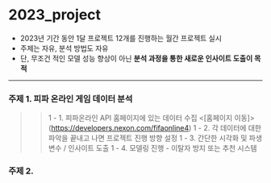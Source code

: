 # 2023_project
- 2023년 기간 동안 1달 프로젝트 12개를 진행하는 월간 프로젝트 실시
- 주제는 자유, 분석 방법도 자유
- 단, 무조건 적인 모델 성능 향상이 아닌 **분석 과정을 통한 새로운 인사이트 도출이 목적**

---
### 주제 1. 피파 온라인 게임 데이터 분석
>> 1 - 1. 피파온라인 API 홈페이지에 있는 데이터 수집 <[홈페이지 이동]>(https://developers.nexon.com/fifaonline4)
>> 1 - 2. 각 데이터에 대한 파악을 끝내고 나면 프로젝트 진행 방향 설정
>> 1 - 3. 간단한 시각화 및 파생변수 / 인사이트 도출
>> 1 - 4. 모델링 진행 - 이탈자 방지 또는 추천 시스템


### 주제 2. 
